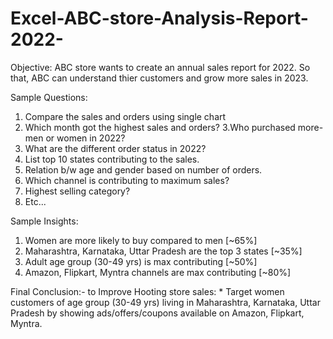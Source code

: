 # Excel-ABC-store-Analysis-Report-2022-
Objective: ABC store wants to create an annual sales report for 2022. So that, ABC can understand thier customers and grow more sales in 2023.

Sample Questions: 
1. Compare the sales and orders using single chart
2. Which month got the highest sales and orders? 
3.Who purchased more- men or women in 2022? 
4. What are the different order status in 2022? 
5. List top 10 states contributing to the sales. 
6. Relation b/w age and gender based on number of orders. 
7. Which channel is contributing to maximum sales? 
8. Highest selling category? 
9. Etc...

Sample Insights:
1. Women are more likely to buy compared to men [~65%] 
2. Maharashtra, Karnataka, Uttar Pradesh are the top 3 states [~35%] 
3. Adult age group (30-49 yrs) is max contributing [~50%] 
4. Amazon, Flipkart, Myntra channels are max contributing [~80%] 

Final Conclusion:- to Improve Hooting store sales: * Target women customers of age group (30-49 yrs) living in Maharashtra, Karnataka, Uttar Pradesh
by showing ads/offers/coupons available on Amazon, Flipkart, Myntra.
